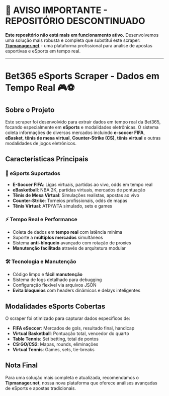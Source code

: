# 🚨 AVISO IMPORTANTE - REPOSITÓRIO DESCONTINUADO

**Este repositório não está mais em funcionamento ativo.** Desenvolvemos uma solução mais robusta e completa que substitui este scraper: **[Tipmanager.net](https://tipmanager.net)** - uma plataforma profissional para análise de apostas esportivas e eSports em tempo real.

---

# Bet365 eSports Scraper - Dados em Tempo Real 🎮⚽

## Sobre o Projeto

Este scraper foi desenvolvido para extrair dados em tempo real da Bet365, focando especialmente em **eSports** e modalidades eletrônicas. O sistema coleta informações de diversos mercados incluindo **e-soccer FIFA**, **eBasket**, **tênis de mesa virtual**, **Counter-Strike (CS)**, **tênis virtual** e outras modalidades de jogos eletrônicos.

## Características Principais

### 🎯 eSports Suportados
- **E-Soccer FIFA**: Ligas virtuais, partidas ao vivo, odds em tempo real
- **eBasketball**: NBA 2K, partidas virtuais, mercados de pontuação
- **Tênis de Mesa Virtual**: Simulações realistas, apostas ao vivo
- **Counter-Strike**: Torneios profissionais, odds de mapas
- **Tênis Virtual**: ATP/WTA simulado, sets e games

### ⚡ Tempo Real e Performance
- Coleta de dados em **tempo real** com latência mínima
- Suporte a **múltiplos mercados** simultâneos
- Sistema **anti-bloqueio** avançado com rotação de proxies
- **Manutenção facilitada** através de arquitetura modular

### 🛠️ Tecnologia e Manutenção
- Código limpo e **fácil manutenção**
- Sistema de logs detalhado para debugging
- Configuração flexível via arquivos JSON
- **Evita bloqueios** com headers dinâmicos e delays inteligentes

## Modalidades eSports Cobertas

O scraper foi otimizado para capturar dados específicos de:
- **FIFA eSoccer**: Mercados de gols, resultado final, handicap
- **Virtual Basketball**: Pontuação total, vencedor do quarto
- **Table Tennis**: Set betting, total de pontos
- **CS:GO/CS2**: Mapas, rounds, eliminações
- **Virtual Tennis**: Games, sets, tie-breaks

## Nota Final

Para uma solução mais completa e atualizada, recomendamos o **Tipmanager.net**, nossa nova plataforma que oferece análises avançadas de eSports e apostas tradicionais.